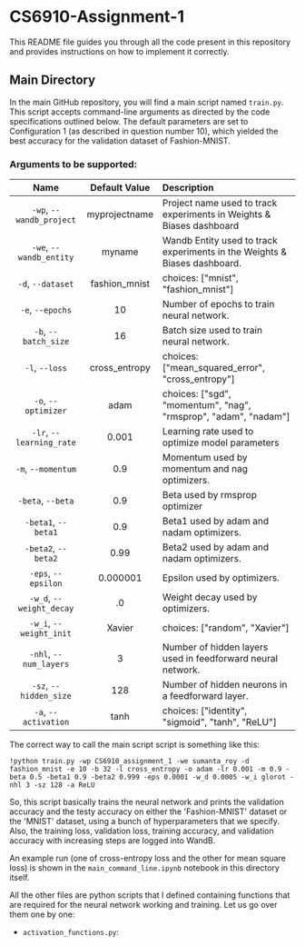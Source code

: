 # CS6910-Assignment-1

This README file guides you through all the code present in this repository and provides instructions on how to implement it correctly.

## Main Directory

In the main GitHub repository, you will find a main script named `train.py`. This script accepts command-line arguments as directed by the code specifications outlined below. The default parameters are set to Configuration 1 (as described in question number 10), which yielded the best accuracy for the validation dataset of Fashion-MNIST.

### Arguments to be supported:

| Name | Default Value | Description |
| :---: | :-------------: | :----------- |
| `-wp`, `--wandb_project` | myprojectname | Project name used to track experiments in Weights & Biases dashboard |
| `-we`, `--wandb_entity` | myname  | Wandb Entity used to track experiments in the Weights & Biases dashboard. |
| `-d`, `--dataset` | fashion_mnist | choices:  ["mnist", "fashion_mnist"] |
| `-e`, `--epochs` | 10 |  Number of epochs to train neural network.|
| `-b`, `--batch_size` | 16 | Batch size used to train neural network. | 
| `-l`, `--loss` | cross_entropy | choices:  ["mean_squared_error", "cross_entropy"] |
| `-o`, `--optimizer` | adam | choices:  ["sgd", "momentum", "nag", "rmsprop", "adam", "nadam"] | 
| `-lr`, `--learning_rate` | 0.001 | Learning rate used to optimize model parameters | 
| `-m`, `--momentum` | 0.9 | Momentum used by momentum and nag optimizers. |
| `-beta`, `--beta` | 0.9 | Beta used by rmsprop optimizer | 
| `-beta1`, `--beta1` | 0.9 | Beta1 used by adam and nadam optimizers. | 
| `-beta2`, `--beta2` | 0.99 | Beta2 used by adam and nadam optimizers. |
| `-eps`, `--epsilon` | 0.000001 | Epsilon used by optimizers. |
| `-w_d`, `--weight_decay` | .0 | Weight decay used by optimizers. |
| `-w_i`, `--weight_init` | Xavier | choices:  ["random", "Xavier"] | 
| `-nhl`, `--num_layers` | 3 | Number of hidden layers used in feedforward neural network. | 
| `-sz`, `--hidden_size` | 128 | Number of hidden neurons in a feedforward layer. |
| `-a`, `--activation` | tanh | choices:  ["identity", "sigmoid", "tanh", "ReLU"] |

The correct way to call the main script script is something like this:

`!python train.py -wp CS6910_assignment_1 -we sumanta_roy -d fashion_mnist -e 10 -b 32 -l cross_entropy -o adam -lr 0.001 -m 0.9 -beta 0.5 -beta1 0.9 -beta2 0.999 -eps 0.0001 -w_d 0.0005 -w_i glorot -nhl 3 -sz 128 -a ReLU`

So, this script basically trains the neural network and prints the validation accuracy and the testy accuracy on either the 'Fashion-MNIST' dataset or the 'MNIST' dataset, using a bunch of hyperparameters that we specify. Also, the training loss, validation loss, training accuracy, and validation accuracy with increasing steps are logged into WandB. 

An example run (one of cross-entropy loss and the other for mean square loss) is shown in the ```main_command_line.ipynb``` notebook in this directory itself.

All the other files are python scripts that I defined containing functions that are required for the neural network working and training. Let us go over them one by one:

- ```activation_functions.py```: 


